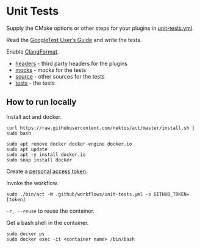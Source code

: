 # Unit Tests #

Supply the CMake options or other steps for your plugins in [unit-tests.yml](../.github/workflows/unit-tests.yml).

Read the [GoogleTest User’s Guide](https://google.github.io/googletest/) and write the tests.

Enable [ClangFormat](./.clang-format).

- [headers](./headers) - third party headers for the plugins
- [mocks](./mocks) - mocks for the tests
- [source](./source) - other sources for the tests
- [tests](./tests) - the tests

## How to run locally ##

Install act and docker.

```shell script
curl https://raw.githubusercontent.com/nektos/act/master/install.sh | sudo bash
```

```shell script
sudo apt remove docker docker-engine docker.io
sudo apt update
sudo apt -y install docker.io
sudo snap install docker
```

Create a [personal access token](https://docs.github.com/en/authentication/keeping-your-account-and-data-secure/creating-a-personal-access-token).

Invoke the workflow.

```shell script
sudo ./bin/act -W .github/workflows/unit-tests.yml -s GITHUB_TOKEN=[token]
```

`-r, --reuse` to reuse the container.

Get a bash shell in the container.

```shell script
sudo docker ps
sudo docker exec -it <container name> /bin/bash
```
